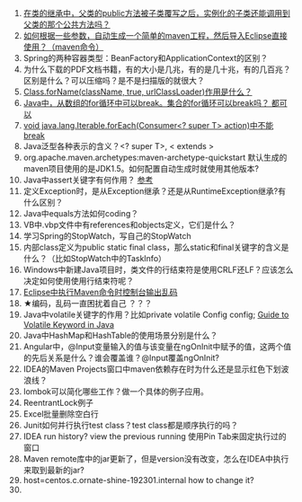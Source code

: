 1. [在类的继承中，父类的public方法被子类覆写之后，实例化的子类还能调用到父类的那个公共方法吗？](https://github.com/niaomingjian/java-workspace/blob/develop/java-class-extend/src/main/java/com/nmj/classextend/MainClass.java)  
2. [如何根据一些参数，自动生成一个简单的maven工程，然后导入Eclipse直接使用？（maven命令）](http://www.cnblogs.com/niaomingjian/p/8600980.html)  
3. Spring的两种容器类型：BeanFactory和ApplicationContext的区别？  
4. 为什么下载的PDF文档书籍，有的大小是几兆，有的是几十兆，有的几百兆？区别是什么？可以压缩吗？是不是扫描版的就很大？  
5. [Class.forName(className, true, urlClassLoader)作用是什么？](https://github.com/niaomingjian/java-workspace/blob/c928704cd4e4b8b0e7aa0911dfea7348b7e50a87/classloader-two-related-class/classloader-two-related-class-main/src/main/java/com/nmj/classloader/JarClassLoader.java#L42)
6. [Java中，从数组的for循环中可以break。集合的for循环可以break吗？ 都可以](https://github.com/niaomingjian/java-workspace/blob/develop/java-for-loop/src/main/java/com/nmj/forloop/MainClass.java)  
7. [void java.lang.Iterable.forEach(Consumer<? super T> action)中不能break](https://github.com/niaomingjian/java-workspace/blob/d33d17bfc6ac9d604308ed6c99e62dfa3139fd4c/java-for-loop/src/main/java/com/nmj/forloop/MainClass.java#L50)
8. Java泛型各种表示的含义？<? super T>, < extends >  
9. org.apache.maven.archetypes:maven-archetype-quickstart 默认生成的maven项目使用的是JDK1.5。如何配置自动生成时就使用其他版本?  
10. Java中assert关键字有何作用？ [参考](https://docs.oracle.com/javase/specs/jls/se8/html/jls-14.html#jls-14.10)  
11. 定义Exception时，是从Exception继承？还是从RuntimeException继承?有什么区别？  
12. Java中equals方法如何coding？  
13. VB中.vbp文件中有references和objects定义，它们是什么？  
14. 学习Spring的StopWatch，写自己的StopWatch  
15. 内部class定义为public static final class，那么static和final关键字的含义是什么？（比如StopWatch中的TaskInfo）  
16. Windows中新建Java项目时，类文件的行结束符是使用CRLF还LF？应该怎么决定如何使用使用行结束符呢？  
17. [Eclipse中执行Maven命令时控制台输出乱码](https://www.cnblogs.com/luotaoyeah/p/3788612.html)  
18. ★编码，乱码一直困扰着自己 ？？？  
19. Java中volatile关键字的作用？比如private volatile Config config; [Guide to Volatile Keyword in Java](http://www.baeldung.com/java-volatile)  
20. Java中HashMap和HashTable的使用场景分别是什么？  
21. Angular中，@Input变量输入的值与该变量在ngOnInit中赋予的值，这两个值的先后关系是什么？谁会覆盖谁？@Input覆盖ngOnInit?  
22. IDEA的Maven Projects窗口中maven依赖存在时为什么还是显示红色下划波浪线？  
23. lombok可以简化哪些工作？做一个具体的例子应用。  
24. ReentrantLock例子  
25. Excel批量删除空白行  
26. Junit如何并行执行test class？test class都是顺序执行的吗？  
27. IDEA run history? view the previous running  使用Pin Tab来固定执行过的窗口  
28. Maven remote库中的jar更新了，但是version没有改变，怎么在IDEA中执行来取到最新的jar?  
29. host=centos.c.ornate-shine-192301.internal how to change it?  
30.  
